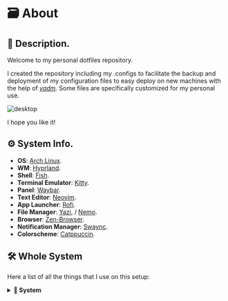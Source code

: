 # 🗃️ About

## 📝 Description.

Welcome to my personal dotfiles repository.

I created the repository including my .configs to facilitate the backup and deployment of my configuration files to easy deploy on new machines with the help of [_yadm_](https://yadm.io/). Some files are specifically customized for my personal use.

![desktop](https://camo.githubusercontent.com/0a00a85482c49d9c5c486e3c19a207e797ddf41b9bb14025c5fee97c445d3aeb/68747470733a2f2f77697265646c61696e2e732d756c2e65752f5739647879725546)

I hope you like it!

## ⚙️ System Info.

- **OS**: [Arch Linux](https://archlinux.org/).
- **WM**: [Hyprland](https://hyprland.org/).
- **Shell**: [Fish](https://fishshell.com/).
- **Terminal Emulator**: [Kitty](https://sw.kovidgoyal.net/kitty/).
- **Panel**: [Waybar](https://github.com/Alexays/Waybar).
- **Text Editor**: [Neovim](https://neovim.io/).
- **App Launcher**: [Rofi](https://davatorium.github.io/rofi/).
- **File Manager**: [Yazi](https://yazi-rs.github.io/), / [Nemo](https://community.linuxmint.com/software/view/nemo).
- **Browser**: [Zen-Browser](https://zen-browser.app).
- **Notification Manager**: [Swaync](https://github.com/ErikReider/SwayNotificationCenter).
- **Colorscheme**: [Catppuccin](https://github.com/catppuccin/catppuccin).

## 🛠️ Whole System

Here a list of all the things that I use on this setup:

<details>
  <summary><b>🐧 System</b></summary>

| 📚 Entry                       | ✨ App                                                         |
| ------------------------------ | -------------------------------------------------------------- |
| **OS**                         | [Arch Linux](https://archlinux.org/)                           |
| **Package Manager**            | [pacman](https://wiki.archlinux.org/title/Pacman)              |
| **AUR Helper**                 | [yay](https://github.com/Jguer/yay)                            |
| **Window Manager**             | [hyprland](https://hyprland.org/)                              |
| **Notification Daemon/Center** | [swaync](https://github.com/ErikReider/SwayNotificationCenter) |
| **OSD Popup**                  | [swayosd](https://github.com/ErikReider/SwayOSD)               |
| **Bar**                        | [waybar](https://github.com/Alexays/Waybar)                    |
| **Audio Daemon**               | [pipewire](https://pipewire.org/)                              |
| **Application Launcher**       | [rofi](https://github.com/lbonn/rofi)                          |
| **Clipboard Manager**          | [wl-clipboard](https://github.com/bugaevc/wl-clipboard)        |
| **Wallpaper Switcher**         | [swww](https://github.com/Horus645/swww)                       |
| **Lock Screen**                | [hyprlock](https://github.com/hyprwm/hyprlock)                 |
| **Idle Timeout**               | [hypridle](https://github.com/hyprwm/hypridle)                 |
| **Color Picker**               | [hyprpicker](https://github.com/hyprwm/hyprpicker)             |
| **Screenshot Tool**            | [hyprshot](https://github.com/Gustash/Hyprshot)                |
| **Image Annotation**           | [satty](https://github.com/gabm/Satty)                         |

</details>
